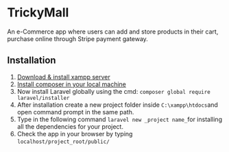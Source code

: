 # TrickyMall
   An e-Commerce app where users can add and store products in their cart, purchase online through Stripe payment gateway.

## Installation
   1. [Download & install xampp server](https://www.apachefriends.org/download.html)
   2. [Install composer in your local machine](https://getcomposer.org/download/)
   3. Now install Laravel globally using the cmd: `composer global require laravel/installer`
   4. After installation create a new project folder inside `C:\xampp\htdocs`and open command prompt in the same path.
   5. Type in the following command `laravel new _project name_`for installing all the dependencies for your project.
   6. Check the app in your browser by typing `localhost/project_root/public/`

